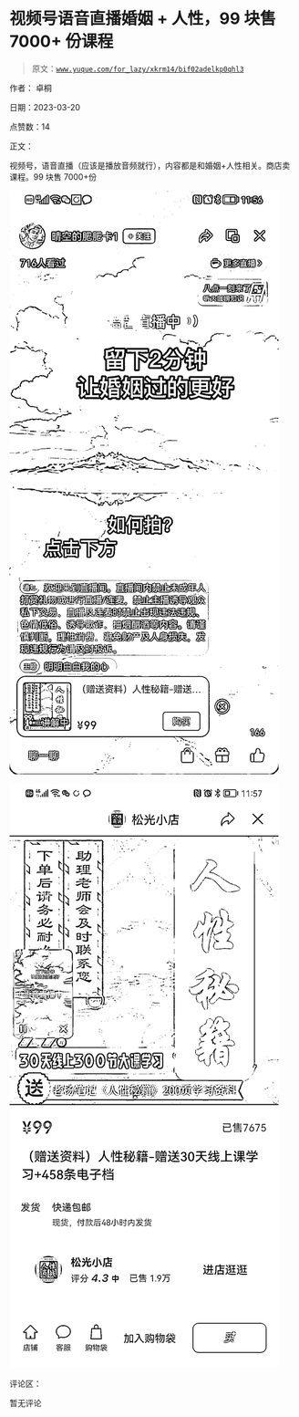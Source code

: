 # 视频号语音直播婚姻 + 人性，99 块售 7000+ 份课程

> 原文：[`www.yuque.com/for_lazy/xkrm14/bif02adelkp0qhl3`](https://www.yuque.com/for_lazy/xkrm14/bif02adelkp0qhl3)

作者： 卓桐

日期：2023-03-20

点赞数：14

正文：

视频号，语音直播（应该是播放音频就行），内容都是和婚姻+人性相关。商店卖课程。99 块售 7000+份

![](img/fb19240b7fb6cdafb6943a50a18f5587.png)  

![](img/84cfa84d5e82d60abc44db640f6d0754.png)  

评论区：

暂无评论

